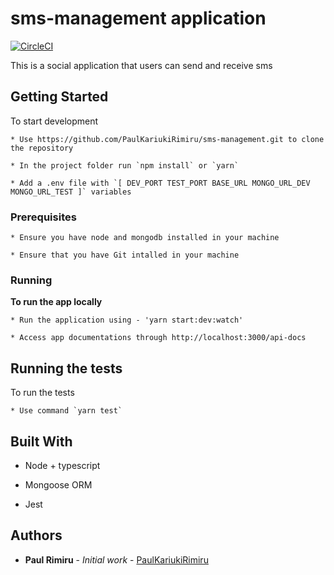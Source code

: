 # sms-management application

[![CircleCI](https://circleci.com/gh/PaulKariukiRimiru/sms-management.svg?style=svg)](https://circleci.com/gh/PaulKariukiRimiru/sms-management)

This is a social application that users can send and receive sms

## Getting Started

To start development

    * Use https://github.com/PaulKariukiRimiru/sms-management.git to clone the repository

    * In the project folder run `npm install` or `yarn`

    * Add a .env file with `[ DEV_PORT TEST_PORT BASE_URL MONGO_URL_DEV MONGO_URL_TEST ]` variables

### Prerequisites
    * Ensure you have node and mongodb installed in your machine

    * Ensure that you have Git intalled in your machine

### Running

<b>To run the app locally</b><br>

    * Run the application using - 'yarn start:dev:watch'

    * Access app documentations through http://localhost:3000/api-docs

## Running the tests

To run the tests
    
    * Use command `yarn test`


## Built With

* Node + typescript

* Mongoose ORM

* Jest

## Authors

* **Paul Rimiru** - *Initial work* - [PaulKariukiRimiru](https://github.com/PaulKariukiRimiru)